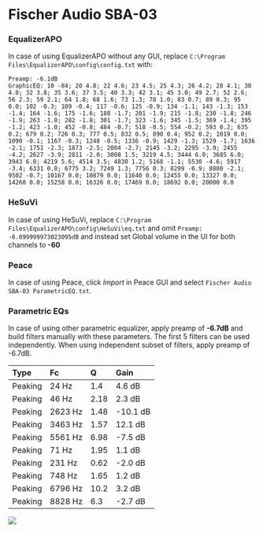 # Fischer Audio SBA-03

### EqualizerAPO
In case of using EqualizerAPO without any GUI, replace `C:\Program Files\EqualizerAPO\config\config.txt`
with:
```
Preamp: -6.1dB
GraphicEQ: 10 -84; 20 4.8; 22 4.6; 23 4.5; 25 4.3; 26 4.2; 28 4.1; 30 4.0; 32 3.8; 35 3.6; 37 3.5; 40 3.3; 42 3.1; 45 3.0; 49 2.7; 52 2.6; 56 2.3; 59 2.1; 64 1.8; 68 1.6; 73 1.3; 78 1.0; 83 0.7; 89 0.3; 95 0.0; 102 -0.3; 109 -0.4; 117 -0.6; 125 -0.9; 134 -1.1; 143 -1.3; 153 -1.4; 164 -1.6; 175 -1.6; 188 -1.7; 201 -1.9; 215 -1.8; 230 -1.8; 246 -1.9; 263 -1.8; 282 -1.8; 301 -1.7; 323 -1.6; 345 -1.5; 369 -1.4; 395 -1.2; 423 -1.0; 452 -0.8; 484 -0.7; 518 -0.5; 554 -0.2; 593 0.2; 635 0.2; 679 0.2; 726 0.3; 777 0.5; 832 0.5; 890 0.4; 952 0.2; 1019 0.0; 1090 -0.1; 1167 -0.3; 1248 -0.5; 1336 -0.9; 1429 -1.3; 1529 -1.7; 1636 -2.1; 1751 -2.3; 1873 -2.5; 2004 -2.7; 2145 -3.2; 2295 -3.9; 2455 -4.2; 2627 -3.9; 2811 -2.0; 3008 1.5; 3219 4.5; 3444 6.0; 3685 6.0; 3943 6.0; 4219 5.6; 4514 3.5; 4830 1.2; 5168 -1.1; 5530 -4.6; 5917 -3.4; 6331 0.8; 6775 3.2; 7249 1.3; 7756 0.3; 8299 -0.9; 8880 -2.1; 9502 -0.7; 10167 0.0; 10879 0.0; 11640 0.0; 12455 0.0; 13327 0.0; 14260 0.0; 15258 0.0; 16326 0.0; 17469 0.0; 18692 0.0; 20000 0.0
```

### HeSuVi
In case of using HeSuVi, replace `C:\Program Files\EqualizerAPO\config\HeSuVi\eq.txt` and omit `Preamp:
-6.099999973023095dB` and instead set Global volume in the UI for both channels to **-60**

### Peace
In case of using Peace, click *Import* in Peace GUI and select `Fischer Audio SBA-03 ParametricEQ.txt`.

### Parametric EQs
In case of using other parametric equalizer, apply preamp of **-6.7dB** and build filters manually
with these parameters. The first 5 filters can be used independently.
When using independent subset of filters, apply preamp of -6.7dB.

| Type    | Fc      |     Q | Gain     |
|:--------|:--------|:------|:---------|
| Peaking | 24 Hz   |  1.4  | 4.6 dB   |
| Peaking | 46 Hz   |  2.18 | 2.3 dB   |
| Peaking | 2623 Hz |  1.48 | -10.1 dB |
| Peaking | 3463 Hz |  1.57 | 12.1 dB  |
| Peaking | 5561 Hz |  6.98 | -7.5 dB  |
| Peaking | 71 Hz   |  1.95 | 1.1 dB   |
| Peaking | 231 Hz  |  0.62 | -2.0 dB  |
| Peaking | 748 Hz  |  1.65 | 1.2 dB   |
| Peaking | 6796 Hz | 10.2  | 3.2 dB   |
| Peaking | 8828 Hz |  6.3  | -2.7 dB  |

![](https://raw.githubusercontent.com/jaakkopasanen/AutoEq/master/results/innerfidelity/sbaf-serious/Fischer%20Audio%20SBA-03/Fischer%20Audio%20SBA-03.png)
